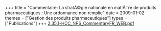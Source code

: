+++
title = "Commentaire: La stratÃ©gie nationale en matiÃ¨re de produits pharmaceutiques : Une ordonnance non remplie"
date = 2009-01-02
themes = ["Gestion des produits pharmaceutiques"]
types = ["Publications"]
+++
[2.35.1-HCC_NPS_CommentaryFR_WEB.pdf](/files/2.35.1-HCC_NPS_CommentaryFR_WEB.pdf)
